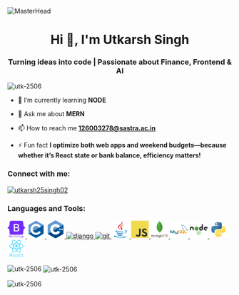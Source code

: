 ![MasterHead](https://cdnb.artstation.com/p/assets/images/images/037/650/865/original/aaron-j-charlie-background-gif.gif?1620933075)

<h1 align="center">Hi 👋, I'm Utkarsh Singh</h1>
<h3 align="center">Turning ideas into code | Passionate about Finance, Frontend & AI</h3>



<p align="left"> <img src="https://komarev.com/ghpvc/?username=utk-2506&label=Profile%20views&color=0e75b6&style=flat" alt="utk-2506" /> </p>

- 🌱 I’m currently learning **NODE**

- 💬 Ask me about **MERN**

- 📫 How to reach me **126003278@sastra.ac.in**

- ⚡ Fun fact **I optimize both web apps and weekend budgets—because whether it’s React state or bank balance, efficiency matters!**

<h3 align="left">Connect with me:</h3>
<p align="left">
<a href="https://linkedin.com/in/utkarsh25singh02" target="blank"><img align="center" src="https://raw.githubusercontent.com/rahuldkjain/github-profile-readme-generator/master/src/images/icons/Social/linked-in-alt.svg" alt="utkarsh25singh02" height="30" width="40" /></a>
</p>

<h3 align="left">Languages and Tools:</h3>
<p align="left"> <a href="https://getbootstrap.com" target="_blank" rel="noreferrer"> <img src="https://raw.githubusercontent.com/devicons/devicon/master/icons/bootstrap/bootstrap-plain-wordmark.svg" alt="bootstrap" width="40" height="40"/> </a> <a href="https://www.cprogramming.com/" target="_blank" rel="noreferrer"> <img src="https://raw.githubusercontent.com/devicons/devicon/master/icons/c/c-original.svg" alt="c" width="40" height="40"/> </a> <a href="https://www.w3schools.com/cpp/" target="_blank" rel="noreferrer"> <img src="https://raw.githubusercontent.com/devicons/devicon/master/icons/cplusplus/cplusplus-original.svg" alt="cplusplus" width="40" height="40"/> </a> <a href="https://www.djangoproject.com/" target="_blank" rel="noreferrer"> <img src="https://cdn.worldvectorlogo.com/logos/django.svg" alt="django" width="40" height="40"/> </a> <a href="https://git-scm.com/" target="_blank" rel="noreferrer"> <img src="https://www.vectorlogo.zone/logos/git-scm/git-scm-icon.svg" alt="git" width="40" height="40"/> </a> <a href="https://www.java.com" target="_blank" rel="noreferrer"> <img src="https://raw.githubusercontent.com/devicons/devicon/master/icons/java/java-original.svg" alt="java" width="40" height="40"/> </a> <a href="https://developer.mozilla.org/en-US/docs/Web/JavaScript" target="_blank" rel="noreferrer"> <img src="https://raw.githubusercontent.com/devicons/devicon/master/icons/javascript/javascript-original.svg" alt="javascript" width="40" height="40"/> </a> <a href="https://www.mongodb.com/" target="_blank" rel="noreferrer"> <img src="https://raw.githubusercontent.com/devicons/devicon/master/icons/mongodb/mongodb-original-wordmark.svg" alt="mongodb" width="40" height="40"/> </a> <a href="https://www.mysql.com/" target="_blank" rel="noreferrer"> <img src="https://raw.githubusercontent.com/devicons/devicon/master/icons/mysql/mysql-original-wordmark.svg" alt="mysql" width="40" height="40"/> </a> <a href="https://nodejs.org" target="_blank" rel="noreferrer"> <img src="https://raw.githubusercontent.com/devicons/devicon/master/icons/nodejs/nodejs-original-wordmark.svg" alt="nodejs" width="40" height="40"/> </a> <a href="https://www.python.org" target="_blank" rel="noreferrer"> <img src="https://raw.githubusercontent.com/devicons/devicon/master/icons/python/python-original.svg" alt="python" width="40" height="40"/> </a> <a href="https://reactjs.org/" target="_blank" rel="noreferrer"> <img src="https://raw.githubusercontent.com/devicons/devicon/master/icons/react/react-original-wordmark.svg" alt="react" width="40" height="40"/> </a> </p>

<p><img align="left" src="https://github-readme-stats.vercel.app/api/top-langs?username=utk-2506&show_icons=true&locale=en&layout=compact" alt="utk-2506" /></p>

<p>&nbsp;<img align="center" src="https://github-readme-stats.vercel.app/api?username=utk-2506&show_icons=true&locale=en" alt="utk-2506" /></p>

<p><img align="center" src="https://github-readme-streak-stats.herokuapp.com/?user=utk-2506&" alt="utk-2506" /></p>
